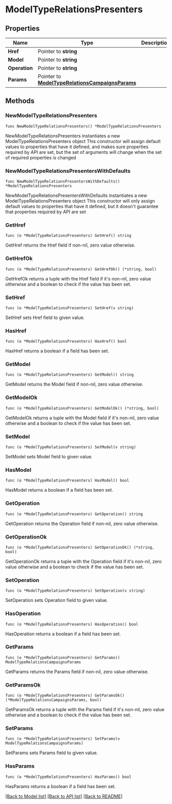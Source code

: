 # ModelTypeRelationsPresenters

## Properties

Name | Type | Description | Notes
------------ | ------------- | ------------- | -------------
**Href** | Pointer to **string** |  | [optional] 
**Model** | Pointer to **string** |  | [optional] 
**Operation** | Pointer to **string** |  | [optional] 
**Params** | Pointer to [**ModelTypeRelationsCampaignsParams**](ModelTypeRelationsCampaignsParams.md) |  | [optional] 

## Methods

### NewModelTypeRelationsPresenters

`func NewModelTypeRelationsPresenters() *ModelTypeRelationsPresenters`

NewModelTypeRelationsPresenters instantiates a new ModelTypeRelationsPresenters object
This constructor will assign default values to properties that have it defined,
and makes sure properties required by API are set, but the set of arguments
will change when the set of required properties is changed

### NewModelTypeRelationsPresentersWithDefaults

`func NewModelTypeRelationsPresentersWithDefaults() *ModelTypeRelationsPresenters`

NewModelTypeRelationsPresentersWithDefaults instantiates a new ModelTypeRelationsPresenters object
This constructor will only assign default values to properties that have it defined,
but it doesn't guarantee that properties required by API are set

### GetHref

`func (o *ModelTypeRelationsPresenters) GetHref() string`

GetHref returns the Href field if non-nil, zero value otherwise.

### GetHrefOk

`func (o *ModelTypeRelationsPresenters) GetHrefOk() (*string, bool)`

GetHrefOk returns a tuple with the Href field if it's non-nil, zero value otherwise
and a boolean to check if the value has been set.

### SetHref

`func (o *ModelTypeRelationsPresenters) SetHref(v string)`

SetHref sets Href field to given value.

### HasHref

`func (o *ModelTypeRelationsPresenters) HasHref() bool`

HasHref returns a boolean if a field has been set.

### GetModel

`func (o *ModelTypeRelationsPresenters) GetModel() string`

GetModel returns the Model field if non-nil, zero value otherwise.

### GetModelOk

`func (o *ModelTypeRelationsPresenters) GetModelOk() (*string, bool)`

GetModelOk returns a tuple with the Model field if it's non-nil, zero value otherwise
and a boolean to check if the value has been set.

### SetModel

`func (o *ModelTypeRelationsPresenters) SetModel(v string)`

SetModel sets Model field to given value.

### HasModel

`func (o *ModelTypeRelationsPresenters) HasModel() bool`

HasModel returns a boolean if a field has been set.

### GetOperation

`func (o *ModelTypeRelationsPresenters) GetOperation() string`

GetOperation returns the Operation field if non-nil, zero value otherwise.

### GetOperationOk

`func (o *ModelTypeRelationsPresenters) GetOperationOk() (*string, bool)`

GetOperationOk returns a tuple with the Operation field if it's non-nil, zero value otherwise
and a boolean to check if the value has been set.

### SetOperation

`func (o *ModelTypeRelationsPresenters) SetOperation(v string)`

SetOperation sets Operation field to given value.

### HasOperation

`func (o *ModelTypeRelationsPresenters) HasOperation() bool`

HasOperation returns a boolean if a field has been set.

### GetParams

`func (o *ModelTypeRelationsPresenters) GetParams() ModelTypeRelationsCampaignsParams`

GetParams returns the Params field if non-nil, zero value otherwise.

### GetParamsOk

`func (o *ModelTypeRelationsPresenters) GetParamsOk() (*ModelTypeRelationsCampaignsParams, bool)`

GetParamsOk returns a tuple with the Params field if it's non-nil, zero value otherwise
and a boolean to check if the value has been set.

### SetParams

`func (o *ModelTypeRelationsPresenters) SetParams(v ModelTypeRelationsCampaignsParams)`

SetParams sets Params field to given value.

### HasParams

`func (o *ModelTypeRelationsPresenters) HasParams() bool`

HasParams returns a boolean if a field has been set.


[[Back to Model list]](../README.md#documentation-for-models) [[Back to API list]](../README.md#documentation-for-api-endpoints) [[Back to README]](../README.md)


